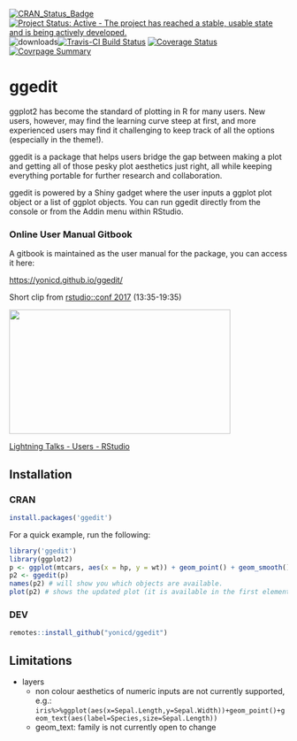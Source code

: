 [![CRAN\_Status\_Badge](https://www.r-pkg.org/badges/version/ggedit)](https://cran.r-project.org/package=ggedit)
[![Project Status: Active - The project has reached a stable, usable state and is being actively developed.](http://www.repostatus.org/badges/0.1.0/active.svg)](http://www.repostatus.org/#active) 
![downloads](http://cranlogs.r-pkg.org/badges/ggedit)[![Travis-CI Build Status](https://travis-ci.org/yonicd/ggedit.svg?branch=master)](https://travis-ci.org/yonicd/ggedit)
[![Coverage Status](https://img.shields.io/codecov/c/github/yonicd/ggedit/master.svg)](https://codecov.io/github/yonicd/ggedit?branch=master)[![Covrpage Summary](https://img.shields.io/badge/covrpage-Last_Build_2020_06_01-yellowgreen.svg)](https://github.com/yonicd/ggedit/tree/master/tests/README.md)
# ggedit

ggplot2 has become the standard of plotting in R for many users. New users, however, may find the learning curve steep at first, and more experienced users may find it challenging to keep track of all the options (especially in the theme!). 

ggedit is a package that helps users bridge the gap between making a plot and getting all of those pesky plot aesthetics just right, all while keeping everything portable for further research and collaboration.

ggedit is powered by a Shiny gadget where the user inputs a ggplot plot object or a list of ggplot objects. You can run ggedit directly from the console or from the Addin menu within RStudio.

### Online User Manual Gitbook

A gitbook is maintained as the user manual for the package, you can access it here:

https://yonicd.github.io/ggedit/


Short clip from [rstudio::conf 2017](https://rstudio.com/resources/rstudioconf-2017/lightning-talks-users) (13:35-19:35)

<p><a href="https://rstudio.com/resources/rstudioconf-2017/lightning-talks-users/?wvideo=64h36ke5ph"><img src="https://embed-fastly.wistia.com/deliveries/74f86de85f430b9ad819c3c5b04fc637.jpg?image_play_button_size=2x&amp;image_crop_resized=960x540&amp;image_play_button=1&amp;image_play_button_color=71aadbe0" style="width: 400px; height: 225px;" width="400" height="225"></a></p><p><a href="https://rstudio.com/resources/rstudioconf-2017/lightning-talks-users/?wvideo=64h36ke5ph">Lightning Talks - Users - RStudio</a></p>


## Installation

### CRAN

```r
install.packages('ggedit')
```

For a quick example, run the following:

```r
library('ggedit')
library(ggplot2)
p <- ggplot(mtcars, aes(x = hp, y = wt)) + geom_point() + geom_smooth()
p2 <- ggedit(p)
names(p2) # will show you which objects are available.
plot(p2) # shows the updated plot (it is available in the first element of p2)
```
### DEV

```r
remotes::install_github("yonicd/ggedit")
```

## Limitations
  - layers
    - non colour aesthetics of numeric inputs are not currently supported, e.g.:
      `iris%>%ggplot(aes(x=Sepal.Length,y=Sepal.Width))+geom_point()+geom_text(aes(label=Species,size=Sepal.Length))`
    - geom_text: family is not currently open to change
